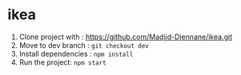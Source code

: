 # ikea

1. Clone project with : https://github.com/Madjid-Djennane/ikea.git
2. Move to dev branch : `git checkout dev`
3. Install dependencies : `npm install`
4. Run the project: `npm start`
